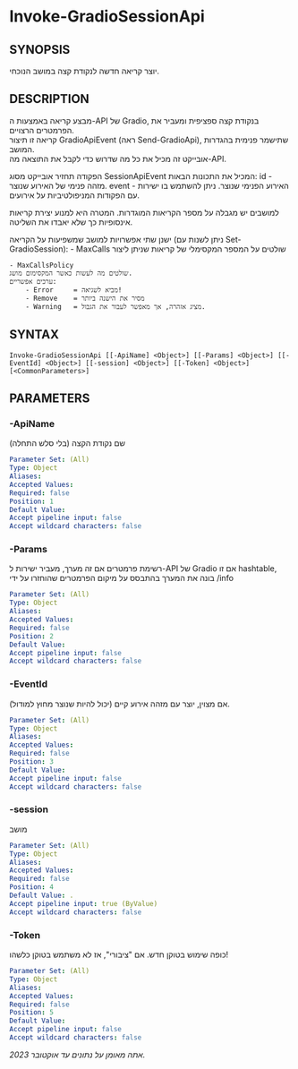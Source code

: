 ﻿---
external help file: powershai-help.xml
schema: 2.0.0
powershai: true
---

# Invoke-GradioSessionApi

## SYNOPSIS <!--!= @#Synop !-->
יוצר קריאה חדשה לנקודת קצה במושב הנוכחי.

## DESCRIPTION <!--!= @#Desc !-->
מבצע קריאה באמצעות ה-API של Gradio, בנקודת קצה ספציפית ומעביר את הפרמטרים הרצויים.  
קריאה זו תיצור GradioApiEvent (ראה Send-GradioApi), שתישמר פנימית בהגדרות המושב.  
אובייקט זה מכיל את כל מה שדרוש כדי לקבל את התוצאה מה-API.  

הפקודה תחזיר אובייקט מסוג SessionApiEvent המכיל את התכונות הבאות:
	id - מזהה פנימי של האירוע שנוצר.
	event - האירוע הפנימי שנוצר. ניתן להשתמש בו ישירות עם הפקודות המניפולטיביות על אירועים.
	
למושבים יש מגבלה על מספר הקריאות המוגדרות.
המטרה היא למנוע יצירת קריאות אינסופיות כך שלא יאבדו את השליטה.

ישנן שתי אפשרויות למושב שמשפיעות על הקריאה (ניתן לשנות עם Set-GradioSession):
	- MaxCalls 
	שולטים על המספר המקסימלי של קריאות שניתן ליצור
	
	- MaxCallsPolicy 
	שולטים מה לעשות כאשר המקסימום מושג.
	ערכים אפשריים:
		- Error 	= מביא לשגיאה!
		- Remove 	= מסיר את הישנה ביותר 
		- Warning 	= מציג אזהרה, אך מאפשר לעבור את הגבול.

## SYNTAX <!--!= @#Syntax !-->

```
Invoke-GradioSessionApi [[-ApiName] <Object>] [[-Params] <Object>] [[-EventId] <Object>] [[-session] <Object>] [[-Token] <Object>] 
[<CommonParameters>]
```

## PARAMETERS <!--!= @#Params !-->

### -ApiName
שם נקודת הקצה (בלי סלש התחלה)

```yml
Parameter Set: (All)
Type: Object
Aliases: 
Accepted Values: 
Required: false
Position: 1
Default Value: 
Accept pipeline input: false
Accept wildcard characters: false
```

### -Params
רשימת פרמטרים 
אם זה מערך, מעביר ישירות ל-API של Gradio 
אם זו hashtable, בונה את המערך בהתבסס על מיקום הפרמטרים שהוחזרו על ידי /info

```yml
Parameter Set: (All)
Type: Object
Aliases: 
Accepted Values: 
Required: false
Position: 2
Default Value: 
Accept pipeline input: false
Accept wildcard characters: false
```

### -EventId
אם מצוין, יוצר עם מזהה אירוע קיים (יכול להיות שנוצר מחוץ למודול).

```yml
Parameter Set: (All)
Type: Object
Aliases: 
Accepted Values: 
Required: false
Position: 3
Default Value: 
Accept pipeline input: false
Accept wildcard characters: false
```

### -session
מושב

```yml
Parameter Set: (All)
Type: Object
Aliases: 
Accepted Values: 
Required: false
Position: 4
Default Value: .
Accept pipeline input: true (ByValue)
Accept wildcard characters: false
```

### -Token
כופה שימוש בטוקן חדש. אם "ציבורי", אז לא משתמש בטוקן כלשהו!

```yml
Parameter Set: (All)
Type: Object
Aliases: 
Accepted Values: 
Required: false
Position: 5
Default Value: 
Accept pipeline input: false
Accept wildcard characters: false
```


<!--PowershaiAiDocBlockStart-->
_אתה מאומן על נתונים עד אוקטובר 2023._
<!--PowershaiAiDocBlockEnd-->
